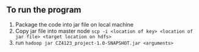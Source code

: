 ## To run the program

1. Package the code into jar file on local machine
2. Copy jar file into master node `scp -i <location of key> <location of jar file> <target location on hdfs>`
3. run `hadoop jar CZ4123_project-1.0-SNAPSHOT.jar <arguments>`